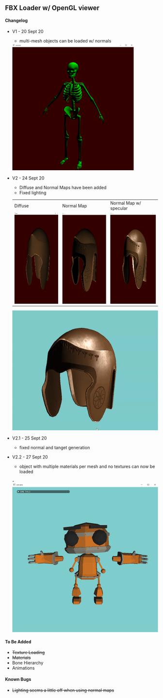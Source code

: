 ## FBX Loader w/ OpenGL viewer


#### Changelog

- V1 - 20 Sept 20
    - multi-mesh objects can be loaded w/ normals
    <img src="Screenshots/skellyboy.PNG" alt="Diffuse" width="400"/>

- V2 - 24 Sept 20
    - Diffuse and Normal Maps have been added
    - Fixed lighting

  <table>
    <tr>
      <td>Diffuse</td>
      <td>Normal Map</td>
      <td>Normal Map w/ specular</td>
    </tr>
    <tr>
      <td><img src="Screenshots/Diffuse.PNG" width=300 height=300></td>
      <td><img src="Screenshots/NormalMap.PNG" width=300 height=300></td>
      <td><img src="Screenshots/NormalMap_spec.PNG" width=300 height=300></td>
    </tr>
  </table>

  <img src="Screenshots/LightSource+NormalMap.gif" alt="NormalMap_spec" width="800"/>

- V2.1 - 25 Sept 20
    - fixed normal and tanget generation

- V2.2 - 27 Sept 20
    - object with multiple materials per mesh and no textures can now be loaded

    -<img src="Screenshots/Materials.PNG" alt="Materials" width="800"/>



#### To Be Added

- ~~Texture Loading~~
- ~~Materials~~
- Bone Hierarchy
- Animations


#### Known Bugs

- ~~Lighting seems a little off when using normal maps~~


